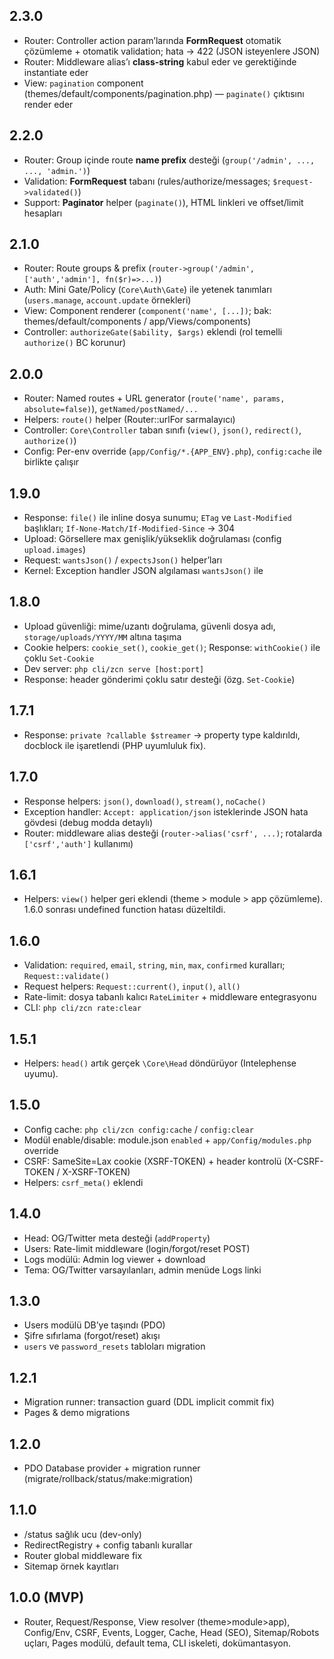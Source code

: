 ## 2.3.0
- Router: Controller action param’larında **FormRequest** otomatik çözümleme + otomatik validation; hata → 422 (JSON isteyenlere JSON)
- Router: Middleware alias’ı **class-string** kabul eder ve gerektiğinde instantiate eder
- View: `pagination` component (themes/default/components/pagination.php) — `paginate()` çıktısını render eder

## 2.2.0
- Router: Group içinde route **name prefix** desteği (`group('/admin', ..., ..., 'admin.')`)
- Validation: **FormRequest** tabanı (rules/authorize/messages; `$request->validated()`)
- Support: **Paginator** helper (`paginate()`), HTML linkleri ve offset/limit hesapları

## 2.1.0
- Router: Route groups & prefix (`router->group('/admin', ['auth','admin'], fn($r)=>...)`)
- Auth: Mini Gate/Policy (`Core\Auth\Gate`) ile yetenek tanımları (`users.manage`, `account.update` örnekleri)
- View: Component renderer (`component('name', [...])`; bak: themes/default/components / app/Views/components)
- Controller: `authorizeGate($ability, $args)` eklendi (rol temelli `authorize()` BC korunur)

## 2.0.0
- Router: Named routes + URL generator (`route('name', params, absolute=false)`), `getNamed/postNamed/...`
- Helpers: `route()` helper (Router::urlFor sarmalayıcı)
- Controller: `Core\Controller` taban sınıfı (`view()`, `json()`, `redirect()`, `authorize()`)
- Config: Per-env override (`app/Config/*.{APP_ENV}.php`), `config:cache` ile birlikte çalışır

## 1.9.0
- Response: `file()` ile inline dosya sunumu; `ETag` ve `Last-Modified` başlıkları; `If-None-Match/If-Modified-Since` → 304
- Upload: Görsellere max genişlik/yükseklik doğrulaması (config `upload.images`)
- Request: `wantsJson()` / `expectsJson()` helper’ları
- Kernel: Exception handler JSON algılaması `wantsJson()` ile

## 1.8.0
- Upload güvenliği: mime/uzantı doğrulama, güvenli dosya adı, `storage/uploads/YYYY/MM` altına taşıma
- Cookie helpers: `cookie_set()`, `cookie_get()`; Response: `withCookie()` ile çoklu `Set-Cookie`
- Dev server: `php cli/zcn serve [host:port]`
- Response: header gönderimi çoklu satır desteği (özg. `Set-Cookie`)

## 1.7.1
- Response: `private ?callable $streamer` → property type kaldırıldı, docblock ile işaretlendi (PHP uyumluluk fix).

## 1.7.0
- Response helpers: `json()`, `download()`, `stream()`, `noCache()`
- Exception handler: `Accept: application/json` isteklerinde JSON hata gövdesi (debug modda detaylı)
- Router: middleware alias desteği (`router->alias('csrf', ...)`; rotalarda `['csrf','auth']` kullanımı)

## 1.6.1
- Helpers: `view()` helper geri eklendi (theme > module > app çözümleme). 1.6.0 sonrası undefined function hatası düzeltildi.

## 1.6.0
- Validation: `required`, `email`, `string`, `min`, `max`, `confirmed` kuralları; `Request::validate()`
- Request helpers: `Request::current()`, `input()`, `all()`
- Rate-limit: dosya tabanlı kalıcı `RateLimiter` + middleware entegrasyonu
- CLI: `php cli/zcn rate:clear`

## 1.5.1
- Helpers: `head()` artık gerçek `\Core\Head` döndürüyor (Intelephense uyumu).

## 1.5.0
- Config cache: `php cli/zcn config:cache` / `config:clear`
- Modül enable/disable: module.json `enabled` + `app/Config/modules.php` override
- CSRF: SameSite=Lax cookie (XSRF-TOKEN) + header kontrolü (X-CSRF-TOKEN / X-XSRF-TOKEN)
- Helpers: `csrf_meta()` eklendi

## 1.4.0
- Head: OG/Twitter meta desteği (`addProperty`)
- Users: Rate-limit middleware (login/forgot/reset POST)
- Logs modülü: Admin log viewer + download
- Tema: OG/Twitter varsayılanları, admin menüde Logs linki

## 1.3.0
- Users modülü DB’ye taşındı (PDO)
- Şifre sıfırlama (forgot/reset) akışı
- `users` ve `password_resets` tabloları migration

## 1.2.1
- Migration runner: transaction guard (DDL implicit commit fix)
- Pages & demo migrations

## 1.2.0
- PDO Database provider + migration runner (migrate/rollback/status/make:migration)

## 1.1.0
- /status sağlık ucu (dev-only)
- RedirectRegistry + config tabanlı kurallar
- Router global middleware fix
- Sitemap örnek kayıtları

## 1.0.0 (MVP)
- Router, Request/Response, View resolver (theme>module>app), Config/Env,
  CSRF, Events, Logger, Cache, Head (SEO), Sitemap/Robots uçları, Pages modülü,
  default tema, CLI iskeleti, dokümantasyon.
